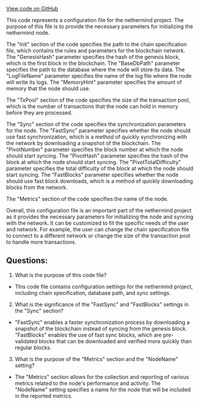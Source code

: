 [View code on GitHub](https://github.com/nethermindeth/nethermind/Nethermind.Runner/configs/rinkeby.cfg)

This code represents a configuration file for the nethermind project. The purpose of this file is to provide the necessary parameters for initializing the nethermind node. 

The "Init" section of the code specifies the path to the chain specification file, which contains the rules and parameters for the blockchain network. The "GenesisHash" parameter specifies the hash of the genesis block, which is the first block in the blockchain. The "BaseDbPath" parameter specifies the path to the database where the node will store its data. The "LogFileName" parameter specifies the name of the log file where the node will write its logs. The "MemoryHint" parameter specifies the amount of memory that the node should use.

The "TxPool" section of the code specifies the size of the transaction pool, which is the number of transactions that the node can hold in memory before they are processed.

The "Sync" section of the code specifies the synchronization parameters for the node. The "FastSync" parameter specifies whether the node should use fast synchronization, which is a method of quickly synchronizing with the network by downloading a snapshot of the blockchain. The "PivotNumber" parameter specifies the block number at which the node should start syncing. The "PivotHash" parameter specifies the hash of the block at which the node should start syncing. The "PivotTotalDifficulty" parameter specifies the total difficulty of the block at which the node should start syncing. The "FastBlocks" parameter specifies whether the node should use fast block downloads, which is a method of quickly downloading blocks from the network.

The "Metrics" section of the code specifies the name of the node.

Overall, this configuration file is an important part of the nethermind project as it provides the necessary parameters for initializing the node and syncing with the network. It can be customized to fit the specific needs of the user and network. For example, the user can change the chain specification file to connect to a different network or change the size of the transaction pool to handle more transactions.
## Questions: 
 1. What is the purpose of this code file?
- This code file contains configuration settings for the nethermind project, including chain specification, database path, and sync settings.

2. What is the significance of the "FastSync" and "FastBlocks" settings in the "Sync" section?
- "FastSync" enables a faster synchronization process by downloading a snapshot of the blockchain instead of syncing from the genesis block. "FastBlocks" enables the use of fast sync blocks, which are pre-validated blocks that can be downloaded and verified more quickly than regular blocks.

3. What is the purpose of the "Metrics" section and the "NodeName" setting?
- The "Metrics" section allows for the collection and reporting of various metrics related to the node's performance and activity. The "NodeName" setting specifies a name for the node that will be included in the reported metrics.